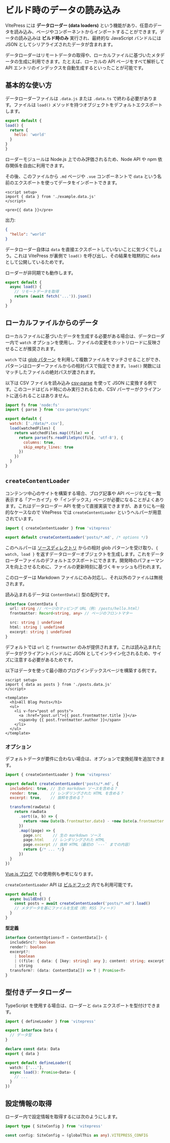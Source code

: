 # ビルド時のデータの読み込み

VitePress には **データローダー (data loaders)** という機能があり、任意のデータを読み込み、ページやコンポーネントからインポートすることができます。データの読み込みは **ビルド時のみ** 実行され、最終的な JavaScript バンドルには JSON としてシリアライズされたデータが含まれます。

データローダーはリモートデータの取得や、ローカルファイルに基づいたメタデータの生成に利用できます。たとえば、ローカルの API ページをすべて解析して API エントリのインデックスを自動生成するといったことが可能です。

## 基本的な使い方

データローダーファイルは `.data.js` または `.data.ts` で終わる必要があります。ファイルは `load()` メソッドを持つオブジェクトをデフォルトエクスポートします。

```js [example.data.js]
export default {
load() {
  return {
    hello: 'world'
  }
}
}
```

ローダーモジュールは Node.js 上でのみ評価されるため、Node API や npm 依存関係を自由に利用できます。

その後、このファイルから `.md` ページや `.vue` コンポーネントで `data` という名前のエクスポートを使ってデータをインポートできます。

```vue
<script setup>
import { data } from './example.data.js'
</script>

<pre>{{ data }}</pre>
```

出力:

```json
{
  "hello": "world"
}
```

データローダー自体は `data` を直接エクスポートしていないことに気づくでしょう。これは VitePress が裏側で `load()` を呼び出し、その結果を暗黙的に `data` として公開しているためです。

ローダーが非同期でも動作します。

```js
export default {
  async load() {
    // リモートデータを取得
    return (await fetch('...')).json()
  }
}
```

## ローカルファイルからのデータ

ローカルファイルに基づいたデータを生成する必要がある場合は、データローダー内で `watch` オプションを使用し、ファイルの変更をホットリロードに反映させることが推奨されます。

`watch` では [glob パターン](https://github.com/mrmlnc/fast-glob#pattern-syntax) を利用して複数ファイルをマッチさせることができ、パターンはローダーファイルからの相対パスで指定できます。`load()` 関数にはマッチしたファイルの絶対パスが渡されます。

以下は CSV ファイルを読み込み [csv-parse](https://github.com/adaltas/node-csv/tree/master/packages/csv-parse/) を使って JSON に変換する例です。このコードはビルド時にのみ実行されるため、CSV パーサーがクライアントに送られることはありません。

```js
import fs from 'node:fs'
import { parse } from 'csv-parse/sync'

export default {
  watch: ['./data/*.csv'],
  load(watchedFiles) {
    return watchedFiles.map((file) => {
      return parse(fs.readFileSync(file, 'utf-8'), {
        columns: true,
        skip_empty_lines: true
      })
    })
  }
}
```

## `createContentLoader`

コンテンツ中心のサイトを構築する場合、ブログ記事や API ページなどを一覧表示する「アーカイブ」や「インデックス」ページが必要になることがよくあります。これはデータローダー API を使って直接実装できますが、あまりにも一般的なケースなので VitePress では `createContentLoader` というヘルパーが用意されています。

```js [posts.data.js]
import { createContentLoader } from 'vitepress'

export default createContentLoader('posts/*.md', /* options */)
```

このヘルパーは [ソースディレクトリ](./routing#source-directory) からの相対 glob パターンを受け取り、`{ watch, load }` を返すデータローダーオブジェクトを生成します。これをデータローダーファイルのデフォルトエクスポートにできます。開発時のパフォーマンスを向上させるために、ファイルの更新時刻に基づくキャッシュも行われます。

このローダーは Markdown ファイルにのみ対応し、それ以外のファイルは無視されます。

読み込まれるデータは `ContentData[]` 型の配列です。

```ts
interface ContentData {
  url: string // ページのマッピング URL（例: /posts/hello.html）
  frontmatter: Record<string, any> // ページのフロントマター

  src: string | undefined
  html: string | undefined
  excerpt: string | undefined
}
```

デフォルトでは `url` と `frontmatter` のみが提供されます。これは読み込まれたデータがクライアントバンドルに JSON としてインライン化されるため、サイズに注意する必要があるためです。

以下はデータを使って最小限のブログインデックスページを構築する例です。

```vue
<script setup>
import { data as posts } from './posts.data.js'
</script>

<template>
  <h1>All Blog Posts</h1>
  <ul>
    <li v-for="post of posts">
      <a :href="post.url">{{ post.frontmatter.title }}</a>
      <span>by {{ post.frontmatter.author }}</span>
    </li>
  </ul>
</template>
```

### オプション

デフォルトデータが要件に合わない場合は、オプションで変換処理を追加できます。

```js [posts.data.js]
import { createContentLoader } from 'vitepress'

export default createContentLoader('posts/*.md', {
  includeSrc: true, // 生の markdown ソースを含める？
  render: true,     // レンダリングされた HTML を含める？
  excerpt: true,    // 抜粋を含める？

  transform(rawData) {
    return rawData
      .sort((a, b) => {
        return +new Date(b.frontmatter.date) - +new Date(a.frontmatter.date)
      })
      .map((page) => {
        page.src     // 生の markdown ソース
        page.html    // レンダリングされた HTML
        page.excerpt // 抜粋 HTML（最初の `---` までの内容）
        return {/* ... */}
      })
  }
})
```

[Vue.js ブログ](https://github.com/vuejs/blog/blob/main/.vitepress/theme/posts.data.ts) での使用例も参考になります。

`createContentLoader` API は [ビルドフック](../reference/site-config#build-hooks) 内でも利用可能です。

```js [.vitepress/config.js]
export default {
  async buildEnd() {
    const posts = await createContentLoader('posts/*.md').load()
    // メタデータを基にファイルを生成（例: RSS フィード）
  }
}
```

**型定義**

```ts
interface ContentOptions<T = ContentData[]> {
  includeSrc?: boolean
  render?: boolean
  excerpt?:
    | boolean
    | ((file: { data: { [key: string]: any }; content: string; excerpt?: string }, options?: any) => void)
    | string
  transform?: (data: ContentData[]) => T | Promise<T>
}
```

## 型付きデータローダー

TypeScript を使用する場合は、ローダーと `data` エクスポートを型付けできます。

```ts
import { defineLoader } from 'vitepress'

export interface Data {
  // データ型
}

declare const data: Data
export { data }

export default defineLoader({
  watch: ['...'],
  async load(): Promise<Data> {
    // ...
  }
})
```

## 設定情報の取得

ローダー内で設定情報を取得するには次のようにします。

```ts
import type { SiteConfig } from 'vitepress'

const config: SiteConfig = (globalThis as any).VITEPRESS_CONFIG
```
